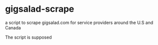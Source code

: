 # gigsalad-scrape
a script to scrape gigsalad.com for service providers around the U.S and Canada

The script is supposed